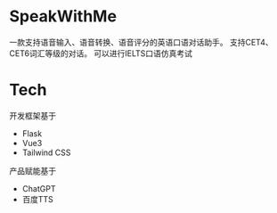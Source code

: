 # SpeakWithMe
一款支持语音输入、语音转换、语音评分的英语口语对话助手。
支持CET4、CET6词汇等级的对话。
可以进行IELTS口语仿真考试
# Tech
开发框架基于
- Flask
- Vue3
- Tailwind CSS

产品赋能基于
- ChatGPT
- 百度TTS
